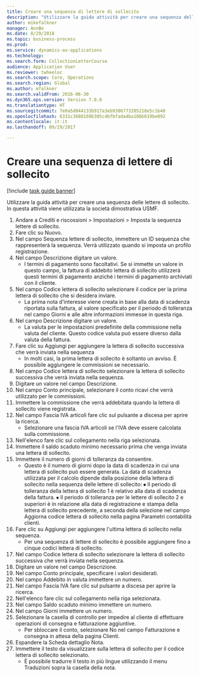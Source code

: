 ```yaml
--- 
title: Creare una sequenza di lettere di sollecito
description: "Utilizzare la guida attività per creare una sequenza delle lettere di sollecito."
author: mikefalkner
manager: AnnBe
ms.date: 8/29/2018
ms.topic: business-process
ms.prod: 
ms.service: dynamics-ax-applications
ms.technology: 
ms.search.form: CollectionLetterCourse
audience: Application User
ms.reviewer: twheeloc
ms.search.scope: Core, Operations
ms.search.region: Global
ms.author: mfalkner
ms.search.validFrom: 2016-06-30
ms.dyn365.ops.version: Version 7.0.0
ms.translationtype: HT
ms.sourcegitcommit: 7e0a5d044133b917a3eb9386773205218e5c1b40
ms.openlocfilehash: 6331c3680169b305c4bfbfada4ba106b619be092
ms.contentlocale: it-it
ms.lasthandoff: 09/29/2017

---
```

# <a name="create-a-collection-letter-sequence"></a>Creare una sequenza di lettere di sollecito

[!include [task guide banner](../../includes/task-guide-banner.md)]

Utilizzare la guida attività per creare una sequenza delle lettere di sollecito. In questa attività viene utilizzata la società dimostrativa USMF.

1. Andare a Crediti e riscossioni > Impostazioni > Imposta la sequenza lettere di sollecito.
2. Fare clic su Nuovo.
3. Nel campo Sequenza lettere di sollecito, immettere un ID sequenza che rappresenterà la sequenza. Verrà utilizzato quando si imposta un profilo registrazione.
4. Nel campo Descrizione digitare un valore.
    * I termini di pagamento sono facoltativi. Se si immette un valore in questo campo, la fattura di addebito lettera di sollecito utilizzerà questi termini di pagamento anziché i termini di pagamento archiviati con il cliente.  
5. Nel campo Codice lettera di sollecito selezionare il codice per la prima lettera di sollecito che si desidera inviare.
    * La prima nota d'interesse viene creata in base alla data di scadenza riportata sulla fattura, al valore specificato per il periodo di tolleranza nel campo Giorni e alle altre informazioni immesse in questa riga.  
6. Nel campo Descrizione digitare un valore.
    * La valuta per le impostazioni predefinite della commissione nella valuta del cliente. Questo codice valuta può essere diverso dalla valuta della fattura.  
7. Fare clic su Aggiungi per aggiungere la lettera di sollecito successiva che verrà inviata nella sequenza
    * In molti casi, la prima lettera di sollecito è soltanto un avviso. È possibile aggiungere le commissioni se necessario.  
8. Nel campo Codice lettera di sollecito selezionare la lettera di sollecito successiva che verrà inviata nella sequenza.
9. Digitare un valore nel campo Descrizione.
10. Nel campo Conto principale, selezionare il conto ricavi che verrà utilizzato per le commissioni.
11. Immettere la commissione che verrà addebitata quando la lettera di sollecito viene registrata.
12. Nel campo Fascia IVA articoli fare clic sul pulsante a discesa per aprire la ricerca.
    * Selezionare una fascia IVA articoli se l'IVA deve essere calcolata sulla commissione.  
13. Nell'elenco fare clic sul collegamento nella riga selezionata.
14. Immettere il saldo scaduto minimo necessario prima che venga inviata una lettera di sollecito.
15. Immettere il numero di giorni di tolleranza da consentire.
    * Questo è il numero di giorni dopo la data di scadenza in cui una lettera di sollecito può essere generata. La data di scadenza utilizzata per il calcolo dipende dalla posizione della lettera di sollecito nella sequenza delle lettere di sollecito: ⦁ Il periodo di tolleranza della lettera di sollecito 1 è relativo alla data di scadenza della fattura.  ⦁ Il periodo di tolleranza per le lettere di sollecito 2 e superiori è in relazione alla data di registrazione e stampa della lettera di sollecito precedente, a seconda della selezione nel campo Aggiorna codice lettera di sollecito nella pagina Parametri contabilità clienti.  
16. Fare clic su Aggiungi per aggiungere l'ultima lettera di sollecito nella sequenza.
    * Per una sequenza di lettere di sollecito è possibile aggiungere fino a cinque codici lettera di sollecito.  
17. Nel campo Codice lettera di sollecito selezionare la lettera di sollecito successiva che verrà inviata nella sequenza.
18. Digitare un valore nel campo Descrizione.
19. Nel campo Conto principale, specificare i valori desiderati.
20. Nel campo Addebito in valuta immettere un numero.
21. Nel campo Fascia IVA fare clic sul pulsante a discesa per aprire la ricerca.
22. Nell'elenco fare clic sul collegamento nella riga selezionata.
23. Nel campo Saldo scaduto minimo immettere un numero.
24. Nel campo Giorni immettere un numero.
25. Selezionare la casella di controllo per impedire al cliente di effettuare operazioni di consegna e fatturazione aggiuntive.
    * Per sbloccare il conto, selezionare No nel campo Fatturazione e consegna in attesa della pagina Clienti.  
26. Espandere la Scheda dettaglio Nota.
27. Immettere il testo da visualizzare sulla lettera di sollecito per il codice lettera di sollecito selezionato.
    * È possibile tradurre il testo in più lingue utilizzando il menu Traduzioni sopra la casella della nota.  


